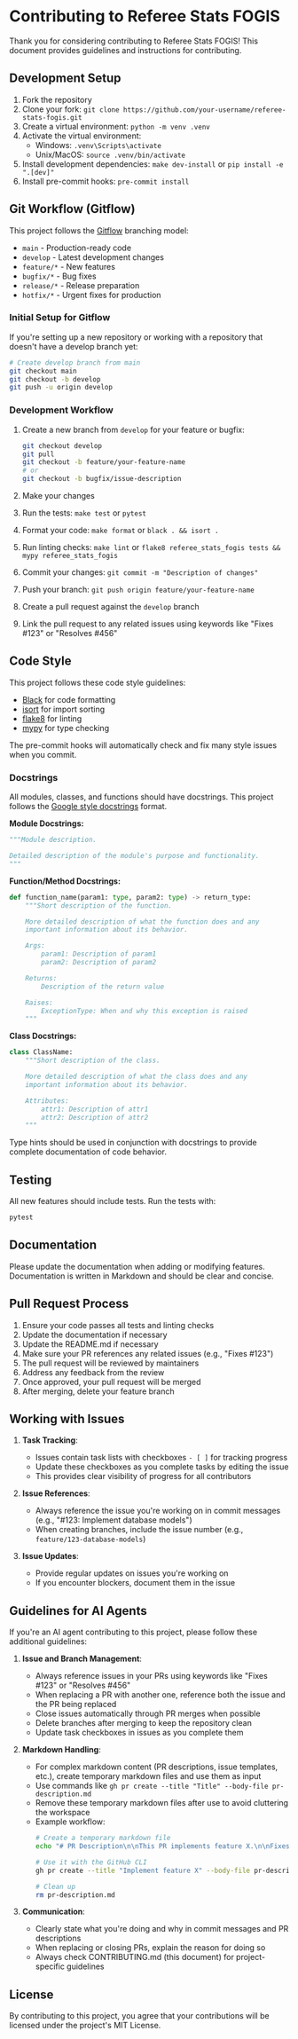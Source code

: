 # Contributing to Referee Stats FOGIS

Thank you for considering contributing to Referee Stats FOGIS! This document provides guidelines and instructions for contributing.

## Development Setup

1. Fork the repository
2. Clone your fork: `git clone https://github.com/your-username/referee-stats-fogis.git`
3. Create a virtual environment: `python -m venv .venv`
4. Activate the virtual environment:
   - Windows: `.venv\Scripts\activate`
   - Unix/MacOS: `source .venv/bin/activate`
5. Install development dependencies: `make dev-install` or `pip install -e ".[dev]"`
6. Install pre-commit hooks: `pre-commit install`

## Git Workflow (Gitflow)

This project follows the [Gitflow](https://nvie.com/posts/a-successful-git-branching-model/) branching model:

- `main` - Production-ready code
- `develop` - Latest development changes
- `feature/*` - New features
- `bugfix/*` - Bug fixes
- `release/*` - Release preparation
- `hotfix/*` - Urgent fixes for production

### Initial Setup for Gitflow

If you're setting up a new repository or working with a repository that doesn't have a develop branch yet:

```bash
# Create develop branch from main
git checkout main
git checkout -b develop
git push -u origin develop
```

### Development Workflow

1. Create a new branch from `develop` for your feature or bugfix:
   ```bash
   git checkout develop
   git pull
   git checkout -b feature/your-feature-name
   # or
   git checkout -b bugfix/issue-description
   ```

2. Make your changes
3. Run the tests: `make test` or `pytest`
4. Format your code: `make format` or `black . && isort .`
5. Run linting checks: `make lint` or `flake8 referee_stats_fogis tests && mypy referee_stats_fogis`
6. Commit your changes: `git commit -m "Description of changes"`
7. Push your branch: `git push origin feature/your-feature-name`
8. Create a pull request against the `develop` branch
9. Link the pull request to any related issues using keywords like "Fixes #123" or "Resolves #456"

## Code Style

This project follows these code style guidelines:

- [Black](https://black.readthedocs.io/en/stable/) for code formatting
- [isort](https://pycqa.github.io/isort/) for import sorting
- [flake8](https://flake8.pycqa.org/en/latest/) for linting
- [mypy](https://mypy.readthedocs.io/en/stable/) for type checking

The pre-commit hooks will automatically check and fix many style issues when you commit.

### Docstrings

All modules, classes, and functions should have docstrings. This project follows the [Google style docstrings](https://sphinxcontrib-napoleon.readthedocs.io/en/latest/example_google.html) format.

**Module Docstrings:**
```python
"""Module description.

Detailed description of the module's purpose and functionality.
"""
```

**Function/Method Docstrings:**
```python
def function_name(param1: type, param2: type) -> return_type:
    """Short description of the function.

    More detailed description of what the function does and any
    important information about its behavior.

    Args:
        param1: Description of param1
        param2: Description of param2

    Returns:
        Description of the return value

    Raises:
        ExceptionType: When and why this exception is raised
    """
```

**Class Docstrings:**
```python
class ClassName:
    """Short description of the class.

    More detailed description of what the class does and any
    important information about its behavior.

    Attributes:
        attr1: Description of attr1
        attr2: Description of attr2
    """
```

Type hints should be used in conjunction with docstrings to provide complete documentation of code behavior.

## Testing

All new features should include tests. Run the tests with:

```bash
pytest
```

## Documentation

Please update the documentation when adding or modifying features. Documentation is written in Markdown and should be clear and concise.

## Pull Request Process

1. Ensure your code passes all tests and linting checks
2. Update the documentation if necessary
3. Update the README.md if necessary
4. Make sure your PR references any related issues (e.g., "Fixes #123")
5. The pull request will be reviewed by maintainers
6. Address any feedback from the review
7. Once approved, your pull request will be merged
8. After merging, delete your feature branch

## Working with Issues

1. **Task Tracking**:
   - Issues contain task lists with checkboxes `- [ ]` for tracking progress
   - Update these checkboxes as you complete tasks by editing the issue
   - This provides clear visibility of progress for all contributors

2. **Issue References**:
   - Always reference the issue you're working on in commit messages (e.g., "#123: Implement database models")
   - When creating branches, include the issue number (e.g., `feature/123-database-models`)

3. **Issue Updates**:
   - Provide regular updates on issues you're working on
   - If you encounter blockers, document them in the issue

## Guidelines for AI Agents

If you're an AI agent contributing to this project, please follow these additional guidelines:

1. **Issue and Branch Management**:
   - Always reference issues in your PRs using keywords like "Fixes #123" or "Resolves #456"
   - When replacing a PR with another one, reference both the issue and the PR being replaced
   - Close issues automatically through PR merges when possible
   - Delete branches after merging to keep the repository clean
   - Update task checkboxes in issues as you complete them

2. **Markdown Handling**:
   - For complex markdown content (PR descriptions, issue templates, etc.), create temporary markdown files and use them as input
   - Use commands like `gh pr create --title "Title" --body-file pr-description.md`
   - Remove these temporary markdown files after use to avoid cluttering the workspace
   - Example workflow:
     ```bash
     # Create a temporary markdown file
     echo "# PR Description\n\nThis PR implements feature X.\n\nFixes #123" > pr-description.md

     # Use it with the GitHub CLI
     gh pr create --title "Implement feature X" --body-file pr-description.md

     # Clean up
     rm pr-description.md
     ```

3. **Communication**:
   - Clearly state what you're doing and why in commit messages and PR descriptions
   - When replacing or closing PRs, explain the reason for doing so
   - Always check CONTRIBUTING.md (this document) for project-specific guidelines

## License

By contributing to this project, you agree that your contributions will be licensed under the project's MIT License.
